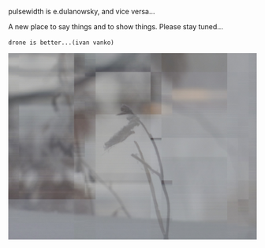 
pulsewidth is e.dulanowsky, and vice versa...

A new place to say things and to show things.
Please stay tuned...

`drone is better...(ivan vanko)`

![site banner](images/site_img1.jpg)
